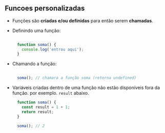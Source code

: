 ## Funcoes personalizadas

-   Funções são **criadas e/ou definidas** para então serem **chamadas**.
    
-   Definindo uma função:
    
    ```javascript
     
      function soma() {
      	console.log('entrou aqui');
      }
    
    ```
    
-   Chamando a função:
    
    ```javascript
      
      soma(); // chamara a função soma (retorna undefined)
    
    ```
    
-   Variáveis ​​criadas dentro de uma função não estão disponíveis fora da função. por exemplo. `result` abaixo.
      
    ```javascript
      function soma() {
      	const result = 1 + 1;
      	return result; 
      }
      
      soma(); // 2
    
    ```
  